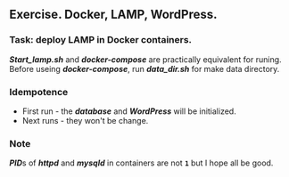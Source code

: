 ## Exercise. Docker, LAMP, WordPress.

### Task: deploy LAMP in Docker containers.

***Start_lamp.sh*** and ***docker-compose*** are practically equivalent for runing. 
Before useing ***docker-compose***, run ***data_dir.sh*** for make data directory. 

### Idempotence
- First run - the ***database*** and ***WordPress***  will be initialized.
- Next runs - they won't be change.
 
 ### Note
 ***PID***s of ***httpd*** and ***mysqld*** in containers are not **`1`** but I hope all be good.
 
